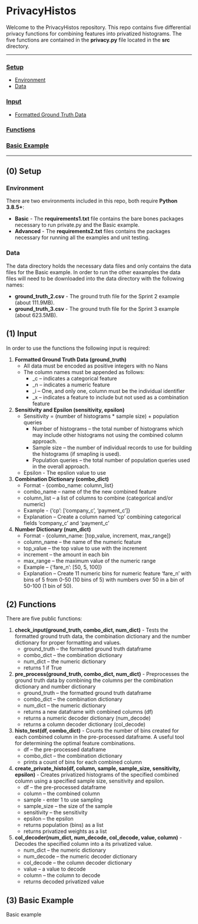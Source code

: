 # PrivacyHistos

Welcome to the PrivacyHistos repository.  This repo contains five differential privacy functions for combining features into privatized histograms.  The five functions are contained in the **privacy.py** file located in the **src** directory.

----

### [Setup](#0-getting-started)
 - [Environment](#environment)
 - [Data](#data)
### [Input](#1-input)
 - [Formatted Ground Truth Data](#formatted-ground-truth-data)
### [Functions](#2-functions)
### [Basic Example](#3-basic-example)

----

## (0) Setup

### Environment

There are two environments included in this repo, both require **Python 3.8.5+**:
- **Basic** - The **requirements1.txt** file contains the bare bones packages necessary to run private.py and the Basic example.
- **Advanced** - The **requirements2.txt** files contains the packages necessary for running all the examples and unit testing.

### Data

The data directory holds the necessary data files and only contains the data files for the Basic example.  In order to run the other eaxamples the data files will need to be downloaded into the data directory with the following names:
- **ground_truth_2.csv** - The ground truth file for the Sprint 2 example (about 111.9MB).
- **ground_truth_3.csv** - The ground truth file for the Sprint 3 example (about 623.5MB).

## (1) Input

In order to use the functions the following input is required:

1) **Formatted Ground Truth Data (ground_truth)**
    * All data must be encoded as positive integers with no Nans
    * The column names must be appended as follows:
        - _c – indicates a categorical feature
        - _n – indicates a numeric feature
        - _i – One, and only one, column must be the individual identifier
        - _x – indicates a feature to include but not used as a combination feature
2) **Sensitivity and Epsilon (sensitivity, epsilon)**
    * Sensitivity = (number of histograms * sample size) + population queries
        - Number of histograms – the total number of histograms which may include other histograms not using the combined column approach.
        - Sample size – the number of individual records to use for building the histograms (if smapling is used).
        - Population queries – the total number of population queries used in the overall approach.
    * Epsilon - The epslion value to use
3) **Combination Dictionary (combo_dict)**
    * Format - {combo_name: column_list}
    * combo_name – name of the the new combined feature
    * column_list – a list of columns to combine (categorical and/or numeric)
    * Example - {‘cp’: [‘company_c’, ‘payment_c’]}
    * Explanation – Create a column named ‘cp’ combining categorical fields
‘company_c’ and ‘payment_c’
4) **Number Dictionary (num_dict)**
    * Format - {column_name: [top_value, increment, max_range]}
    * column_name – the name of the numeric feature
    * top_value – the top value to use with the increment
    * increment – the amount in each bin
    * max_range – the maximum value of the numeric range
    * Example – {‘fare_n’: [50, 5, 100]}
    * Explanation – Create 11 numeric bins for numeric feature ‘fare_n’ with bins of 5 from 0-50 (10 bins of 5) with numbers over 50 in a bin of 50-100 (1 bin of 50).

## (2) Functions

There are five public functions:

1) **check_input(ground_truth, combo_dict, num_dict)** - Tests the formatted ground truth data, the combination dictionary and the number dictionary for proper formatting and values.
    * ground_truth – the formatted ground truth dataframe
    * combo_dict – the combination dictionary
    * num_dict – the numeric dictionary
    * returns 1 if True
2) **pre_process(ground_truth, combo_dict, num_dict)** - Preprocesses the ground truth data by combining the columns per the combination dictionary and number dictionary
    * ground_truth – the formatted ground truth dataframe
    * combo_dict – the combination dictionary
    * num_dict – the numeric dictionary
    * returns a new dataframe with combined columns (df)
    * returns a numeric decoder dictionary (num_decode)
    * returns a column decoder dictionary (col_decode)
3) **histo_test(df, combo_dict)** - Counts the number of bins created for each combined column in the pre-processed dataframe. A useful tool for determining the optimal feature combinations.
    * df – the pre-processed dataframe
    * combo_dict – the combination dictionary
    * prints a count of bins for each combined column
4) **create_private_histo(df, column, sample, sample_size, sensitivity, epsilon)** - Creates privatized histograms of the specified combined column using a specified sample size, sensitivity and epsilon.
    * df – the pre-processed dataframe
    * column – the combined column
    * sample - enter 1 to use sampling
    * sample_size – the size of the sample
    * sensitivity – the sensitivity
    * epsilon – the epsilon
    * returns population (bins) as a list
    * returns privatized weights as a list
5) **col_decoder(num_dict, num_decode, col_decode, value, column)** - Decodes the specified column into a its privatized value.
    * num_dict – the numeric dictionary
    * num_decode – the numeric decoder dictionary
    * col_decode – the column decoder dictionary
    * value – a value to decode
    * column – the column to decode
    * returns decoded privatized value

## (3) Basic Example

Basic example


